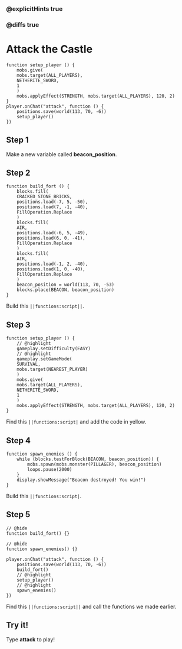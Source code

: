 ### @explicitHints true

### @diffs true

# Attack the Castle

```template
function setup_player () {
    mobs.give(
    mobs.target(ALL_PLAYERS),
    NETHERITE_SWORD,
    1
    )
    mobs.applyEffect(STRENGTH, mobs.target(ALL_PLAYERS), 120, 2)
}
player.onChat("attack", function () {
    positions.save(world(113, 70, -6))
    setup_player()
})
```

## Step 1

Make a new variable called **beacon_position**.

## Step 2

```blocks
function build_fort () {
    blocks.fill(
    CRACKED_STONE_BRICKS,
    positions.load(-7, 5, -50),
    positions.load(7, -1, -40),
    FillOperation.Replace
    )
    blocks.fill(
    AIR,
    positions.load(-6, 5, -49),
    positions.load(6, 0, -41),
    FillOperation.Replace
    )
    blocks.fill(
    AIR,
    positions.load(-1, 2, -40),
    positions.load(1, 0, -40),
    FillOperation.Replace
    )
    beacon_position = world(113, 70, -53)
    blocks.place(BEACON, beacon_position)
}
```

Build this ``||functions:script||``.

## Step 3

```blocks
function setup_player () {
    // @highlight
    gameplay.setDifficulty(EASY)
    // @highlight
    gameplay.setGameMode(
    SURVIVAL,
    mobs.target(NEAREST_PLAYER)
    )
    mobs.give(
    mobs.target(ALL_PLAYERS),
    NETHERITE_SWORD,
    1
    )
    mobs.applyEffect(STRENGTH, mobs.target(ALL_PLAYERS), 120, 2)
}
```

Find this ``||functions:script|`` and add the code in yellow.

## Step 4

```blocks
function spawn_enemies () {
    while (blocks.testForBlock(BEACON, beacon_position)) {
        mobs.spawn(mobs.monster(PILLAGER), beacon_position)
        loops.pause(2000)
    }
    display.showMessage("Beacon destroyed! You win!")
}
```

Build this ``||functions:script|``.

## Step 5

```blocks
// @hide
function build_fort() {}

// @hide
function spawn_enemies() {}

player.onChat("attack", function () {
    positions.save(world(113, 70, -6))
    build_fort()
    // @highlight
    setup_player()
    // @highlight
    spawn_enemies()
})
```

Find this ``||functions:script||`` and call the functions we made earlier.

## Try it!

Type **attack** to play!